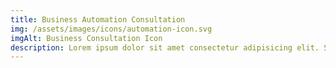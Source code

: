 ```yaml
---
title: Business Automation Consultation
img: /assets/images/icons/automation-icon.svg
imgAlt: Business Consultation Icon
description: Lorem ipsum dolor sit amet consectetur adipisicing elit. Similique, est non! Culpa minima, laboriosam qui suscipit ducimus rerum adipisci.
---
```



